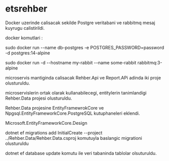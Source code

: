 # etsrehber

Docker uzerinde calisacak sekilde Postgre veritabani ve rabbitmq mesaj kuyrugu calistirildi.

docker komutlari : 

sudo docker run --name db-postgres -e POSTGRES_PASSWORD=password -d postgres:14-alpine

sudo docker run -d --hostname my-rabbit --name some-rabbit rabbitmq:3-alpine

microservis mantiginda calisacak Rehber.Api ve Report.APi adinda iki proje olusturuldu.

microservislerin ortak olarak kullanabilecegi, entitylerin tanimlandigi Rehber.Data projesi olusturuldu.

Rehber.Data projesine 
EntityFramewrokCore ve Npgsql.EntityFrameworkCore.PostgreSQL kutuphaneleri eklendi.

Microsoft.EntityFrameworkCore.Design

 dotnet ef migrations add InitialCreate --project ../Rehber.Data/Rehber.Data.csproj komutuyla baslangic migrationi olusturuldu
 
dotnet ef database update komutu ile veri tabaninda tablolar olsuturuldu.


